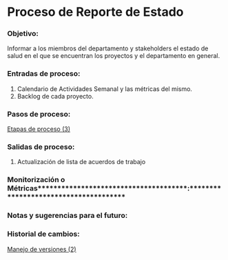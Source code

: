 # Proceso de Reporte de Estado

### ********************************************Objetivo:********************************************

Informar a los miembros del departamento y stakeholders el estado de salud en el que se encuentran los proyectos y el departamento en general.

### ****************************************Entradas de proceso:****************************************

1. Calendario de Actividades Semanal y las métricas del mismo.
2. Backlog de cada proyecto.

### **********************************Pasos de proceso:**********************************

[Etapas de proceso (3)](Proceso%20de%20Reporte%20de%20Estado%20a553233b387c48b083d0fa2f58c1f9e4/Etapas%20de%20proceso%20(3)%208284cbd0073b483d89576265f7ccbb3d.md)

### **************************************Salidas de proceso:**************************************

1. Actualización de lista de acuerdos de trabajo

### Monitorización o Métricas**************************************:**************************************

### ********************************************Notas y sugerencias para el futuro:********************************************

### ********Historial de cambios:********

[Manejo de versiones (2)](Proceso%20de%20Reporte%20de%20Estado%20a553233b387c48b083d0fa2f58c1f9e4/Manejo%20de%20versiones%20(2)%20743158765aa74dbb9ddc3e96c2bf7a0b.md)